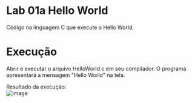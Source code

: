 # Lab 01a Hello World

Código na linguagem C que execute o Hello World.

# Execução 
Abrir e executar o arquivo HelloWorld.c em seu compilador. O programa apresentará a mensagem "Hello World" na tela.  

Resultado da execução: <br />
![image](https://user-images.githubusercontent.com/74000287/154583716-92027205-230a-463d-a61c-e7c0699b6431.png)


